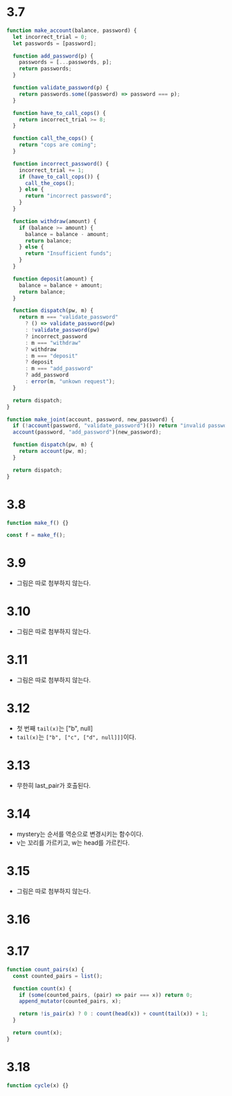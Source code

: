 # 3.7

```js
function make_account(balance, password) {
  let incorrect_trial = 0;
  let passwords = [password];

  function add_password(p) {
    passwords = [...passwords, p];
    return passwords;
  }

  function validate_password(p) {
    return passwords.some((password) => password === p);
  }

  function have_to_call_cops() {
    return incorrect_trial >= 8;
  }

  function call_the_cops() {
    return "cops are coming";
  }

  function incorrect_password() {
    incorrect_trial += 1;
    if (have_to_call_cops()) {
      call_the_cops();
    } else {
      return "incorrect password";
    }
  }

  function withdraw(amount) {
    if (balance >= amount) {
      balance = balance - amount;
      return balance;
    } else {
      return "Insufficient funds";
    }
  }

  function deposit(amount) {
    balance = balance + amount;
    return balance;
  }

  function dispatch(pw, m) {
    return m === "validate_password"
      ? () => validate_password(pw)
      : !validate_password(pw)
      ? incorrect_password
      : m === "withdraw"
      ? withdraw
      : m === "deposit"
      ? deposit
      : m === "add_password"
      ? add_password
      : error(m, "unkown request");
  }

  return dispatch;
}

function make_joint(account, password, new_password) {
  if (!account(password, "validate_password")()) return "invalid password";
  account(password, "add_password")(new_password);

  function dispatch(pw, m) {
    return account(pw, m);
  }

  return dispatch;
}
```

# 3.8

```js
function make_f() {}

const f = make_f();
```

# 3.9

- 그림은 따로 첨부하지 않는다.

# 3.10

- 그림은 따로 첨부하지 않는다.

# 3.11

- 그림은 따로 첨부하지 않는다.

# 3.12

- 첫 번째 `tail(x)`는 ["b", null]
- `tail(x)`는 `["b", ["c", ["d", null]]]`이다.

# 3.13

- 무한히 last_pair가 호출된다.

# 3.14

- mystery는 순서를 역순으로 변경시키는 함수이다.
- v는 꼬리를 가르키고, w는 head를 가르킨다.

# 3.15

- 그림은 따로 첨부하지 않는다.

# 3.16

# 3.17

```js
function count_pairs(x) {
  const counted_pairs = list();

  function count(x) {
    if (some(counted_pairs, (pair) => pair === x)) return 0;
    append_mutator(counted_pairs, x);

    return !is_pair(x) ? 0 : count(head(x)) + count(tail(x)) + 1;
  }

  return count(x);
}
```

# 3.18

```js
function cycle(x) {}
```
